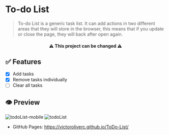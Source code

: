 # To-do List

> <p> To-do List is a generic task list. It can add actions in two different areas that they will store in the browser, this means that if you update or close the page, they will back after open again.</p>

<h4 align="center"> ⚠️ This project can be changed ⚠️</h4>

## ✅ Features

- [x] Add tasks
- [x] Remove tasks individually
- [ ] Clear all tasks

## 👁️ Preview

![todoList-mobile](https://user-images.githubusercontent.com/86752147/124624760-8e8a1d00-de53-11eb-8a83-923a42d72f7f.gif)
![todoList](https://user-images.githubusercontent.com/86752147/124623937-cd6ba300-de52-11eb-997e-f2af1a61890f.gif)
  


- GitHub Pages: https://victoroliverc.github.io/ToDo-List/
